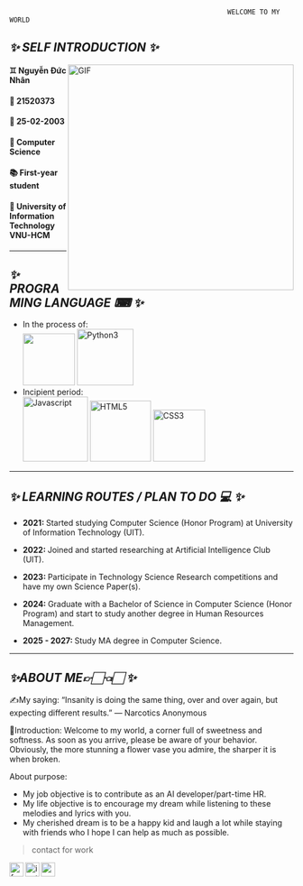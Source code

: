                                                           WELCOME TO MY WORLD 
                                                     
## **_✨ SELF INTRODUCTION ✨_** 
  <img align="right" width="400px" hight = "700px" alt="GIF" src="https://i.pinimg.com/originals/45/84/a1/4584a1e592966241fa9849fdd194f5bd.gif" />
<h4> ♊ Nguyễn Đức Nhân </h4>
<h4> 🎰 21520373 </h4>
<h4> 📅 25-02-2003  </h4>
<h4> 📖 Computer Science </h4>
<h4> 📚 First-year student  </h4>
<h4> 🏫 University of Information Technology VNU-HCM  </h4>

---

 ## **_✨ PROGRAMING LANGUAGE ⌨ ✨_**  
- In the process of: \
  <img width="92px" src="https://i.ibb.co/cD7rgYW/readme-logo-C.png" border="0" />
  <img width="100px" src="https://i.ibb.co/MDHTKhG/Python3.png" alt="Python3" border="0" />
- Incipient period: \
  <img width="115px" src="https://i.ibb.co/LCd3gKM/Javascript.png" alt="Javascript" border="0" />
  <img width="108px" src="https://i.ibb.co/Gs13k6v/HTML5.png" alt="HTML5" border="0" />
  <img width="92px" src="https://i.ibb.co/WWjW9Xm/CSS3.png" alt="CSS3" border="0" />
 ---
 
 ## **_✨ LEARNING ROUTES / PLAN TO DO 💻 ✨_**  
 
 - <b> 2021: </b> Started studying Computer Science (Honor Program) at University of Information Technology (UIT). 
 
 - <b> 2022: </b> Joined and started researching at Artificial Intelligence Club (UIT).
 
 - <b> 2023: </b> Participate in Technology Science Research competitions and have my own Science Paper(s).
 
 - <b> 2024: </b> Graduate with a Bachelor of Science in Computer Science (Honor Program) and start to study another degree in Human Resources Management.
 
 - <b> 2025 - 2027: </b> Study MA degree in Computer Science.
 
 ---
 
## **_✨ABOUT ME👉🏻👈🏻 ✨_** 

✍My saying: “Insanity is doing the same thing, over and over again, but expecting different results.” — Narcotics Anonymous

👋Introduction: Welcome to my world, a corner full of sweetness and softness. As soon as you arrive, please be aware of your behavior. Obviously, the more stunning a flower vase you admire, the sharper it is when broken.

About purpose:
- My job objective is to contribute as an AI developer/part-time HR.
- My life objective is to encourage my dream while listening to these melodies and lyrics with you. 
- My cherished dream is to be a happy kid and laugh a lot while staying with friends who I hope I can help as much as possible.
 
> contact for work
<a href="https://www.facebook.com/Amonnnnnn1/">
  <img align="left" alt="facebook" width="25px" src="https://img.icons8.com/fluency/240/000000/facebook-new.png" />
</a>
<a href="https://www.instagram.com/rua_2502/">
  <img align="left" alt="instagram" width="25px" src="https://img.icons8.com/fluency/240/000000/instagram-new.png" />
</a>
<a href="21520373@gm.uit.edu.vn">
  <img align="left" alt="gmail" width="25px" src="https://img.icons8.com/color/240/000000/gmail-new.png" />
</a>


